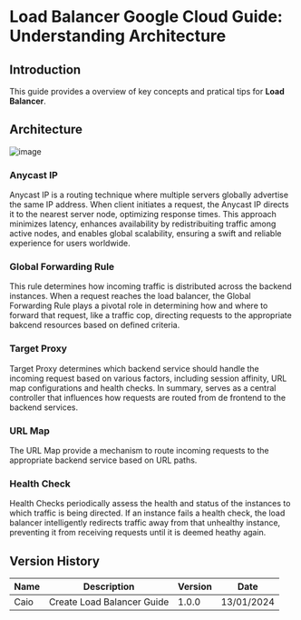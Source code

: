 # Load Balancer Google Cloud Guide: Understanding Architecture

## Introduction

This guide provides a overview of key concepts and pratical tips for **Load Balancer**.

## Architecture

![image](https://github.com/oCaioOliveira/Codex/assets/54439337/f8d47307-e35b-4bf8-9fff-e46a0aad30f8)

### Anycast IP

Anycast IP is a routing technique where multiple servers globally advertise the same IP address. When client initiates a request, the Anycast IP directs it to the nearest server node, optimizing response times. This approach minimizes latency, enhances availability by redistribuiting traffic among active nodes, and enables global scalability, ensuring a swift and reliable experience for users worldwide.

### Global Forwarding Rule

This rule determines how incoming traffic is distributed across the backend instances. When a request reaches the load balancer, the Global Forwarding Rule plays a pivotal role in determining how and where to forward that request, like a traffic cop, directing requests to the appropriate bakcend resources based on defined criteria.

### Target Proxy 

Target Proxy determines which backend service should handle the incoming request based on various factors, including session affinity, URL map configurations and health checks. In summary, serves as a central controller that influences how requests are routed from de frontend to the backend services.

### URL Map

The URL Map provide a mechanism to route incoming requests to the appropriate backend service based on URL paths.

### Health Check

Health Checks periodically assess the health and status of the instances to which traffic is being directed. If an instance fails a health check, the load balancer intelligently redirects traffic away from that unhealthy instance, preventing it from receiving requests until it is deemed heathy again.

## Version History

Name | Description | Version | Date |
---- | ----------- | ------- | ---- |
Caio | Create Load Balancer Guide | 1.0.0 | 13/01/2024 |
